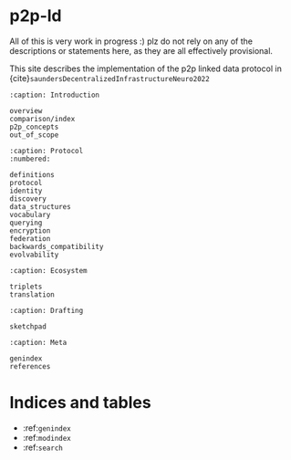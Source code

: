 # p2p-ld

All of this is very work in progress :) plz do not rely on any of the descriptions or statements here, as they are all effectively provisional.

This site describes the implementation of the p2p linked data protocol in {cite}`saundersDecentralizedInfrastructureNeuro2022`

```{toctree}
:caption: Introduction

overview
comparison/index
p2p_concepts
out_of_scope
```  

```{toctree}
:caption: Protocol
:numbered:

definitions
protocol
identity
discovery
data_structures
vocabulary
querying
encryption
federation
backwards_compatibility
evolvability
```

```{toctree}
:caption: Ecosystem

triplets
translation
```

```{toctree}
:caption: Drafting

sketchpad
```

```{toctree}
:caption: Meta

genindex
references
```

Indices and tables
==================

* :ref:`genindex`
* :ref:`modindex`
* :ref:`search`
